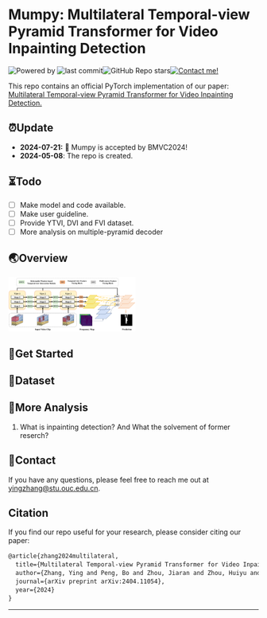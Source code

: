 # Mumpy: Multilateral Temporal-view Pyramid Transformer for Video Inpainting Detection

![Powered by](https://img.shields.io/badge/Based_on-Pytorch-blue?logo=pytorch) ![last commit](https://img.shields.io/github/last-commit/yuxiaoxiangyong/Mumpy)![GitHub Repo stars](https://img.shields.io/github/stars/yuxiaoxiangyong/Mumpy)[![Contact me!](https://img.shields.io/badge/Official%20-Yes-1abc9c.svg)](https://GitHub.com/yuxiaoxiangyong) 

This repo contains an official PyTorch implementation of our paper: [Multilateral Temporal-view Pyramid Transformer for Video Inpainting Detection.](https://arxiv.org/abs/2404.11054)

## ⏰Update

- **2024-07-21:** 📢 Mumpy is accepted by BMVC2024! 
- **2024-05-08**: The repo is created. 


## ⏳Todo 
- [ ] Make model and code available. 
- [ ] Make user guideline. 
- [ ] Provide YTVI, DVI and FVI dataset. 
- [ ] More analysis on multiple-pyramid decoder

## 🌏Overview

<img src=".\images\overview.png" style="zoom: 25%;" />

##  🌄Get Started



##  📑Dataset



##  💬More Analysis

1. What is inpainting detection? And What the solvement of former reserch?

   

##  📧Contact
If you have any questions, please feel free to reach me out at yingzhang@stu.ouc.edu.cn.

##  Citation
If you find our repo useful for your research, please consider citing our paper:
```latex
@article{zhang2024multilateral,
  title={Multilateral Temporal-view Pyramid Transformer for Video Inpainting Detection},
  author={Zhang, Ying and Peng, Bo and Zhou, Jiaran and Zhou, Huiyu and Dong, Junyu and Li, Yuezun},
  journal={arXiv preprint arXiv:2404.11054},
  year={2024}
}
```

****